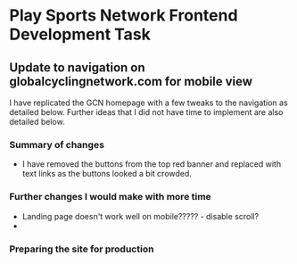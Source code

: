 # Play Sports Network Frontend Development Task
## Update to navigation on globalcyclingnetwork.com for mobile view
I have replicated the GCN homepage with a few tweaks to the navigation as detailed below. Further ideas that I did not have time to implement are also detailed below.  


### Summary of changes
* I have removed the buttons from the top red banner and replaced with text links as the buttons looked a bit crowded. 

### Further changes I would make with more time
* Landing page doesn't work well on mobile????? - disable scroll? 
* 

### Preparing the site for production